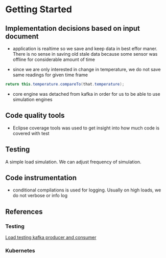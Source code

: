 # Getting Started

## Implementation decisions based on input document

- application is realtime so we save and keep data in best effor maner. There is no sense in saving old stale data because some sensor was offline for considerable amount of time

- since we are only interested in change in temperature, we do not save same readings for given time frame

```java
return this.temperature.compareTo(that.temperature);
```

- core engine was detached from kafka in order for us to be able to use simulation engines



## Code quality tools

- Eclipse coverage tools was used to get insight into how much code is covered with test


## Testing

A simple load simulation. We can adjust frequency of simulation.


## Code instrumentation

- conditional compilations is used for logging. Usually on high loads, we do not verbose or info log


## References

### Testing

[Load testing kafka producer and consumer](https://www.blazemeter.com/blog/kafka-testing)

### Kubernetes

[](https://kubernetes.io/docs/tasks/configure-pod-container/configure-liveness-readiness-startup-probes/)
